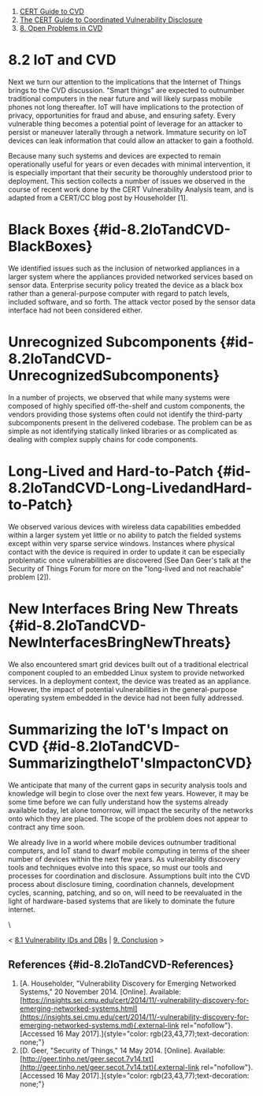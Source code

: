 



1.  [CERT Guide to CVD](index.md)
2.  [The CERT Guide to Coordinated Vulnerability
    Disclosure](The-CERT-Guide-to-Coordinated-Vulnerability-Disclosure_47677443.md)
3.  [8. Open Problems in CVD](8.-Open-Problems-in-CVD_47677496.md)


# 8.2 IoT and CVD 








Next we turn our attention to the implications that the Internet of
Things brings to the CVD discussion. \"Smart things\" are expected to
outnumber traditional computers in the near future and will likely
surpass mobile phones not long thereafter. IoT will have implications to
the protection of privacy, opportunities for fraud and abuse, and
ensuring safety. Every vulnerable thing becomes a potential point of
leverage for an attacker to persist or maneuver laterally through a
network. Immature security on IoT devices can leak information that
could allow an attacker to gain a foothold.

Because many such systems and devices are expected to remain
operationally useful for years or even decades with minimal
intervention, it is especially important that their security be
thoroughly understood prior to deployment. This section collects a
number of issues we observed in the course of recent work done by the
CERT Vulnerability Analysis team, and is adapted from a CERT/CC blog
post by Householder \[1\].

# Black Boxes {#id-8.2IoTandCVD-BlackBoxes}

We identified issues such as the inclusion of networked appliances in a
larger system where the appliances provided networked services based on
sensor data. Enterprise security policy treated the device as a black
box rather than a general-purpose computer with regard to patch levels,
included software, and so forth. The attack vector posed by the sensor
data interface had not been considered either.

# Unrecognized Subcomponents {#id-8.2IoTandCVD-UnrecognizedSubcomponents}

In a number of projects, we observed that while many systems were
composed of highly specified off-the-shelf and custom components, the
vendors providing those systems often could not identify the third-party
subcomponents present in the delivered codebase. The problem can be as
simple as not identifying statically linked libraries or as complicated
as dealing with complex supply chains for code components.

# Long-Lived and Hard-to-Patch {#id-8.2IoTandCVD-Long-LivedandHard-to-Patch}

We observed various devices with wireless data capabilities embedded
within a larger system yet little or no ability to patch the fielded
systems except within very sparse service windows. Instances where
physical contact with the device is required in order to update it can
be especially problematic once vulnerabilities are discovered (See Dan
Geer\'s talk at the Security of Things Forum for more on the
\"long-lived and not reachable\" problem \[2\]).

# New Interfaces Bring New Threats {#id-8.2IoTandCVD-NewInterfacesBringNewThreats}

We also encountered smart grid devices built out of a traditional
electrical component coupled to an embedded Linux system to provide
networked services. In a deployment context, the device was treated as
an appliance. However, the impact of potential vulnerabilities in the
general-purpose operating system embedded in the device had not been
fully addressed.

# Summarizing the IoT\'s Impact on CVD {#id-8.2IoTandCVD-SummarizingtheIoT'sImpactonCVD}

We anticipate that many of the current gaps in security analysis tools
and knowledge will begin to close over the next few years. However, it
may be some time before we can fully understand how the systems already
available today, let alone tomorrow, will impact the security of the
networks onto which they are placed. The scope of the problem does not
appear to contract any time soon.

We already live in a world where mobile devices outnumber traditional
computers, and IoT stand to dwarf mobile computing in terms of the sheer
number of devices within the next few years. As vulnerability discovery
tools and techniques evolve into this space, so must our tools and
processes for coordination and disclosure. Assumptions built into the
CVD process about disclosure timing, coordination channels, development
cycles, scanning, patching, and so on, will need to be reevaluated in
the light of hardware-based systems that are likely to dominate the
future internet.

\



\< [8.1 Vulnerability IDs and
DBs](8.1-Vulnerability-IDs-and-DBs_47677497.md) \| [9.
Conclusion](9.-Conclusion_47677499.md) \>



## References {#id-8.2IoTandCVD-References}

1.  [A. Householder, \"Vulnerability Discovery for Emerging Networked
    Systems,\" 20 November 2014. \[Online\]. Available:
    [https://insights.sei.cmu.edu/cert/2014/11/-vulnerability-discovery-for-emerging-networked-systems.html](https://insights.sei.cmu.edu/cert/2014/11/-vulnerability-discovery-for-emerging-networked-systems.md){.external-link
    rel="nofollow"}. \[Accessed 16 May
    2017\].]{style="color: rgb(23,43,77);text-decoration: none;"}
2.  [D. Geer, \"Security of Things,\" 14 May 2014. \[Online\].
    Available:
    [http://geer.tinho.net/geer.secot.7v14.txt](http://geer.tinho.net/geer.secot.7v14.txt){.external-link
    rel="nofollow"}. \[Accessed 16 May
    2017\].]{style="color: rgb(23,43,77);text-decoration: none;"}












